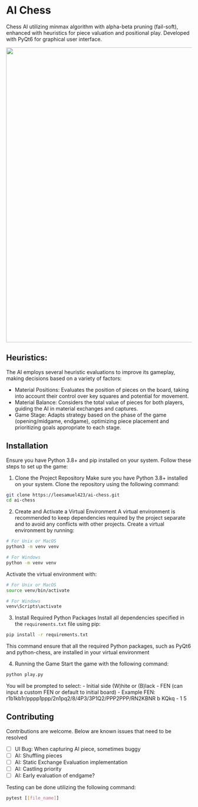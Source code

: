 # AI Chess

Chess AI utilizing minmax algorithm with alpha-beta pruning (fail-soft), enhanced with heuristics for piece valuation and positional play. Developed with PyQt6 for graphical user interface.

<p align="center">
  <img src="./static/sample.gif" width="800px"/>
</p>

## Heuristics:

The AI employs several heuristic evaluations to improve its gameplay, making decisions based on a variety of factors:

- Material Positions: Evaluates the position of pieces on the board, taking into account their control over key squares and potential for movement.
- Material Balance: Considers the total value of pieces for both players, guiding the AI in material exchanges and captures.
- Game Stage: Adapts strategy based on the phase of the game (opening/midgame, endgame), optimizing piece placement and prioritizing goals appropriate to each stage.

## Installation

Ensure you have Python 3.8+ and pip installed on your system. Follow these steps to set up the game:

1. Clone the Project Repository
   Make sure you have Python 3.8+ installed on your system. Clone the repository using the following command:

```bash
git clone https://leesamuel423/ai-chess.git
cd ai-chess
```

2. Create and Activate a Virtual Environment
   A virtual environment is recommended to keep dependencies required by the project separate and to avoid any conflicts with other projects. Create a virtual environment by running:

```bash
# For Unix or MacOS
python3 -m venv venv

# For Windows
python -m venv venv
```

Activate the virtual environment with:

```bash
# For Unix or MacOS
source venv/bin/activate

# For Windows
venv\Scripts\activate
```

3. Install Required Python Packages
   Install all dependencies specified in the `requirements.txt` file using pip:

```bash
pip install -r requirements.txt
```

This command ensure that all the required Python packages, such as PyQt6 and python-chess, are installed in your virtual environment

4. Running the Game
   Start the game with the following command:

```bash
python play.py
```

You will be prompted to select: - Initial side (W)hite or (B)lack - FEN (can input a custom FEN or default to initial board) - Example FEN: r1b1kb1r/pppp1ppp/2n1pq2/8/4P3/3P1Q2/PPP2PPP/RN2KBNR b KQkq - 1 5

## Contributing

Contributions are welcome. Below are known issues that need to be resolved

- [ ] UI Bug: When capturing AI piece, sometimes buggy
- [ ] AI: Shuffling pieces
- [ ] AI: Static Exchange Evaluation implementation
- [ ] AI: Castling priority
- [ ] AI: Early evaluation of endgame?

Testing can be done utilizing the following command:

```bash
pytest [[file_name]]
```
